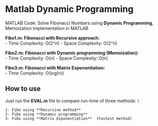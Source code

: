 # Matlab Dynamic Programming 

MATLAB Code: Solve Fibonacci Numbers using **Dynamic Programming**, Memoization Implementation in MATLAB


**Fibo1.m: Fibonacci with Recursive approach:**\
    - Time Complexity:   O(2^n)
    - Space Complexity:  O(2^n)
	
**Fibo2.m: Fibonacci with Dynamic programming (Memoization):**\
    - Time Complexity:    O(n)
    - Space Complexity:   O(n)

**Fibo3.m: Fibonacci with Matrix Exponentiation:**\
	- Time Complexity:    O(log(n))
	
	

## How to use

Just run the **EVAL.m** file to compare run-time of three methods: \

	1- Fibo using **Recursive method**
	2- Fibo using **Dynamic programming**
	3- Fibo using **Matrix Exponentiation**  (Fastest method)
	
